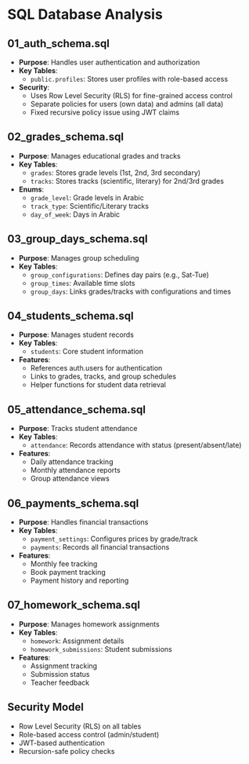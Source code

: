 # SQL Database Analysis

## 01_auth_schema.sql
- **Purpose**: Handles user authentication and authorization
- **Key Tables**:
  - `public.profiles`: Stores user profiles with role-based access
- **Security**:
  - Uses Row Level Security (RLS) for fine-grained access control
  - Separate policies for users (own data) and admins (all data)
  - Fixed recursive policy issue using JWT claims

## 02_grades_schema.sql
- **Purpose**: Manages educational grades and tracks
- **Key Tables**:
  - `grades`: Stores grade levels (1st, 2nd, 3rd secondary)
  - `tracks`: Stores tracks (scientific, literary) for 2nd/3rd grades
- **Enums**:
  - `grade_level`: Grade levels in Arabic
  - `track_type`: Scientific/Literary tracks
  - `day_of_week`: Days in Arabic

## 03_group_days_schema.sql
- **Purpose**: Manages group scheduling
- **Key Tables**:
  - `group_configurations`: Defines day pairs (e.g., Sat-Tue)
  - `group_times`: Available time slots
  - `group_days`: Links grades/tracks with configurations and times

## 04_students_schema.sql
- **Purpose**: Manages student records
- **Key Tables**:
  - `students`: Core student information
- **Features**:
  - References auth.users for authentication
  - Links to grades, tracks, and group schedules
  - Helper functions for student data retrieval

## 05_attendance_schema.sql
- **Purpose**: Tracks student attendance
- **Key Tables**:
  - `attendance`: Records attendance with status (present/absent/late)
- **Features**:
  - Daily attendance tracking
  - Monthly attendance reports
  - Group attendance views

## 06_payments_schema.sql
- **Purpose**: Handles financial transactions
- **Key Tables**:
  - `payment_settings`: Configures prices by grade/track
  - `payments`: Records all financial transactions
- **Features**:
  - Monthly fee tracking
  - Book payment tracking
  - Payment history and reporting

## 07_homework_schema.sql
- **Purpose**: Manages homework assignments
- **Key Tables**:
  - `homework`: Assignment details
  - `homework_submissions`: Student submissions
- **Features**:
  - Assignment tracking
  - Submission status
  - Teacher feedback

## Security Model
- Row Level Security (RLS) on all tables
- Role-based access control (admin/student)
- JWT-based authentication
- Recursion-safe policy checks